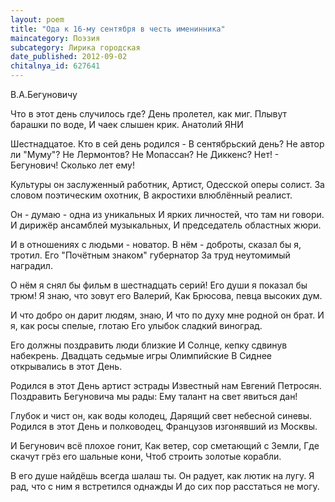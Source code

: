 ```yaml
---
layout: poem
title: "Ода к 16-му сентября в честь именинника"
maincategory: Поэзия
subcategory: Лирика городская
date_published: 2012-09-02
chitalnya_id: 627641
---
```




В.А.Бегуновичу

Что в этот день случилось где?
День пролетел, как миг.
Плывут барашки по воде,
И чаек слышен крик.
Анатолий ЯНИ


Шестнадцатое. Кто в сей день родился -
В сентябрьский день? Не автор ли "Муму"?
Не Лермонтов? Не Мопассан? Не Диккенс?
Нет! - Бегунович! Сколько лет ему!

Культуры он заслуженный работник,
Артист, Одесской оперы солист.
За словом поэтическим охотник,
В акростихи влюблённый реалист.

Он - думаю - одна из уникальных
И ярких личностей, что там ни говори.
И дирижёр ансамблей музыкальных,
И председатель областных жюри.

И в отношениях с людьми - новатор.
В нём - доброты, сказал бы я, тротил.
Его "Почётным знаком" губернатор
За труд неутомимый наградил.

О нём я снял бы фильм в шестнадцать серий!
Его души я показал бы трюм!
Я знаю, что зовут его Валерий,
Как Брюсова, певца высоких дум.

И что добро он дарит людям, знаю,
И что по духу мне родной он брат.
И я, как росы спелые, глотаю
Его улыбок сладкий виноград.

Его должны поздравить люди близкие
И Солнце, кепку сдвинув набекрень.
Двадцать седьмые игры Олимпийские
В Сиднее открывались в этот День.

Родился в этот День артист эстрады
Известный нам Евгений Петросян.
Поздравить Бегуновича мы рады:
Ему талант на свет явиться дан!

Глубок и чист он, как воды колодец,
Дарящий свет небесной синевы.
Родился в этот День и полководец,
Французов изгонявший из Москвы.

И Бегунович всё плохое гонит,
Как ветер, сор сметающий с Земли,
Где скачут грёз его шальные кони,
Чтоб строить золотые корабли.

В его душе найдёшь всегда шалаш ты.
Он радует, как лютик на лугу.
Я рад, что с ним я встретился однажды
И до сих пор расстаться не могу.








